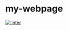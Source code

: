 # my-webpage
[![linter](https://github.com/Lukas-K456/my-webpage/workflows/linter/badge.svg)](https://github.com/marketplace/actions/super-linter)
